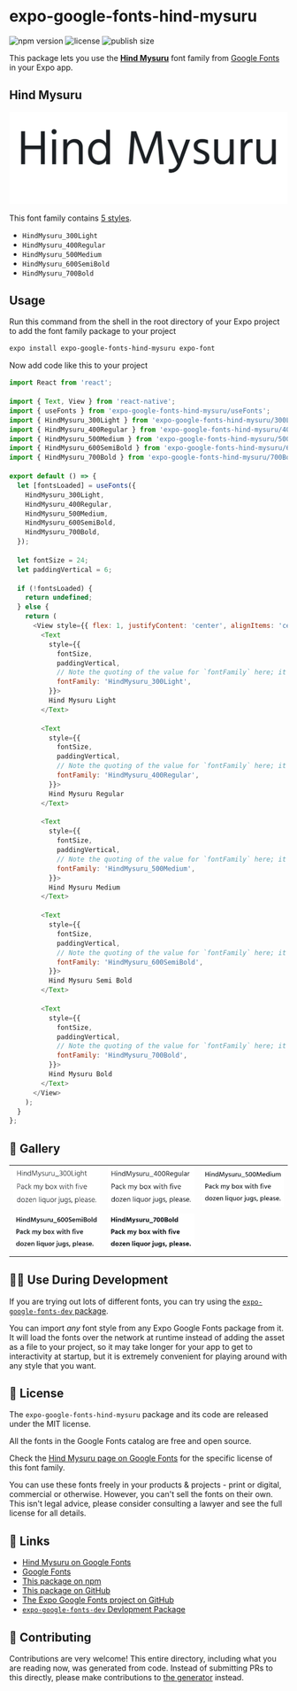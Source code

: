 # expo-google-fonts-hind-mysuru

![npm version](https://flat.badgen.net/npm/v/expo-google-fonts-hind-mysuru)
![license](https://flat.badgen.net/github/license/expo/google-fonts)
![publish size](https://flat.badgen.net/packagephobia/install/expo-google-fonts-hind-mysuru)

This package lets you use the [**Hind Mysuru**](https://fonts.google.com/specimen/Hind+Mysuru) font family from [Google Fonts](https://fonts.google.com/) in your Expo app.

## Hind Mysuru

![Hind Mysuru](./font-family.png)

This font family contains [5 styles](#-gallery).

- `HindMysuru_300Light`
- `HindMysuru_400Regular`
- `HindMysuru_500Medium`
- `HindMysuru_600SemiBold`
- `HindMysuru_700Bold`

## Usage

Run this command from the shell in the root directory of your Expo project to add the font family package to your project
```sh
expo install expo-google-fonts-hind-mysuru expo-font
```

Now add code like this to your project
```js
import React from 'react';

import { Text, View } from 'react-native';
import { useFonts } from 'expo-google-fonts-hind-mysuru/useFonts';
import { HindMysuru_300Light } from 'expo-google-fonts-hind-mysuru/300Light';
import { HindMysuru_400Regular } from 'expo-google-fonts-hind-mysuru/400Regular';
import { HindMysuru_500Medium } from 'expo-google-fonts-hind-mysuru/500Medium';
import { HindMysuru_600SemiBold } from 'expo-google-fonts-hind-mysuru/600SemiBold';
import { HindMysuru_700Bold } from 'expo-google-fonts-hind-mysuru/700Bold';

export default () => {
  let [fontsLoaded] = useFonts({
    HindMysuru_300Light,
    HindMysuru_400Regular,
    HindMysuru_500Medium,
    HindMysuru_600SemiBold,
    HindMysuru_700Bold,
  });

  let fontSize = 24;
  let paddingVertical = 6;

  if (!fontsLoaded) {
    return undefined;
  } else {
    return (
      <View style={{ flex: 1, justifyContent: 'center', alignItems: 'center' }}>
        <Text
          style={{
            fontSize,
            paddingVertical,
            // Note the quoting of the value for `fontFamily` here; it expects a string!
            fontFamily: 'HindMysuru_300Light',
          }}>
          Hind Mysuru Light
        </Text>

        <Text
          style={{
            fontSize,
            paddingVertical,
            // Note the quoting of the value for `fontFamily` here; it expects a string!
            fontFamily: 'HindMysuru_400Regular',
          }}>
          Hind Mysuru Regular
        </Text>

        <Text
          style={{
            fontSize,
            paddingVertical,
            // Note the quoting of the value for `fontFamily` here; it expects a string!
            fontFamily: 'HindMysuru_500Medium',
          }}>
          Hind Mysuru Medium
        </Text>

        <Text
          style={{
            fontSize,
            paddingVertical,
            // Note the quoting of the value for `fontFamily` here; it expects a string!
            fontFamily: 'HindMysuru_600SemiBold',
          }}>
          Hind Mysuru Semi Bold
        </Text>

        <Text
          style={{
            fontSize,
            paddingVertical,
            // Note the quoting of the value for `fontFamily` here; it expects a string!
            fontFamily: 'HindMysuru_700Bold',
          }}>
          Hind Mysuru Bold
        </Text>
      </View>
    );
  }
};

```

## 🔡 Gallery


||||
|-|-|-|
|![HindMysuru_300Light](.//300Light/HindMysuru_300Light.ttf.png)|![HindMysuru_400Regular](.//400Regular/HindMysuru_400Regular.ttf.png)|![HindMysuru_500Medium](.//500Medium/HindMysuru_500Medium.ttf.png)||
|![HindMysuru_600SemiBold](.//600SemiBold/HindMysuru_600SemiBold.ttf.png)|![HindMysuru_700Bold](.//700Bold/HindMysuru_700Bold.ttf.png)|||


## 👩‍💻 Use During Development

If you are trying out lots of different fonts, you can try using the [`expo-google-fonts-dev` package](https://github.com/freeboub/google-fonts/tree/master/font-packages/dev#readme).

You can import *any* font style from any Expo Google Fonts package from it. It will load the fonts
over the network at runtime instead of adding the asset as a file to your project, so it may take longer
for your app to get to interactivity at startup, but it is extremely convenient
for playing around with any style that you want.

## 📖 License

The `expo-google-fonts-hind-mysuru` package and its code are released under the MIT license.

All the fonts in the Google Fonts catalog are free and open source.

Check the [Hind Mysuru page on Google Fonts](https://fonts.google.com/specimen/Hind+Mysuru) for the specific license of this font family.

You can use these fonts freely in your products & projects - print or digital, commercial or otherwise. However, you can't sell the fonts on their own. This isn't legal advice, please consider consulting a lawyer and see the full license for all details.

## 🔗 Links

- [Hind Mysuru on Google Fonts](https://fonts.google.com/specimen/Hind+Mysuru)
- [Google Fonts](https://fonts.google.com/)
- [This package on npm](https://www.npmjs.com/package/expo-google-fonts-hind-mysuru)
- [This package on GitHub](https://github.com/freeboub/google-fonts/tree/master/font-packages/hind-mysuru)
- [The Expo Google Fonts project on GitHub](https://github.com/freeboub/google-fonts)
- [`expo-google-fonts-dev` Devlopment Package](https://github.com/freeboub/google-fonts/tree/master/font-packages/dev)

## 🤝 Contributing

Contributions are very welcome! This entire directory, including what you are reading now, was generated from code. Instead of submitting PRs to this directly, please make contributions to [the generator](https://github.com/freeboub/google-fonts/tree/master/packages/generator) instead.

